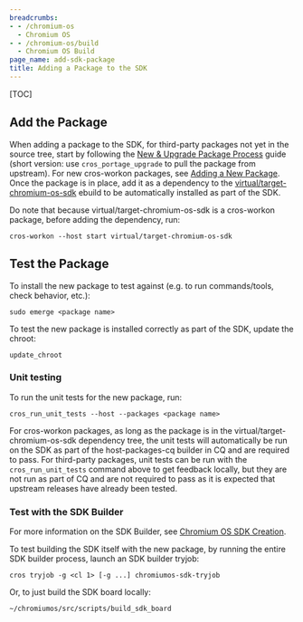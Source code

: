 ```yaml
---
breadcrumbs:
- - /chromium-os
  - Chromium OS
- - /chromium-os/build
  - Chromium OS Build
page_name: add-sdk-package
title: Adding a Package to the SDK
---
```


[TOC]

## Add the Package

When adding a package to the SDK, for third-party packages not yet in the source
tree, start by following the
[New & Upgrade Package Process](https://chromium.googlesource.com/chromiumos/docs/+/HEAD/portage/package_upgrade_process.md)
guide (short version: use `cros_portage_upgrade` to pull the package from
upstream). For new cros-workon packages, see
[Adding a New Package](/chromium-os/how-tos-and-troubleshooting/add-a-new-package).
Once the package is in place, add it as a dependency to the
[virtual/target-chromium-os-sdk](https://chromium.googlesource.com/chromiumos/overlays/chromiumos-overlay/+/HEAD/virtual/target-chromium-os-sdk/target-chromium-os-sdk-9999.ebuild)
ebuild to be automatically installed as part of the SDK.

Do note that because virtual/target-chromium-os-sdk is a cros-workon package,
before adding the dependency, run:

```
cros-workon --host start virtual/target-chromium-os-sdk
```

## Test the Package

To install the new package to test against (e.g. to run commands/tools, check
behavior, etc.):

```
sudo emerge <package name>
```

To test the new package is installed correctly as part of the SDK, update the
chroot:

```
update_chroot
```

### Unit testing

To run the unit tests for the new package, run:

```
cros_run_unit_tests --host --packages <package name>
```

For cros-workon packages, as long as the package is in the
virtual/target-chromium-os-sdk dependency tree, the unit tests will
automatically be run on the SDK as part of the host-packages-cq builder in CQ
and are required to pass. For third-party packages, unit tests can be run with
the `cros_run_unit_tests` command above to get feedback locally, but they are
not run as part of CQ and are not required to pass as it is expected that
upstream releases have already been tested.

### Test with the SDK Builder

For more information on the SDK Builder, see
[Chromium OS SDK Creation](/chromium-os/build/sdk-creation).

To test building the SDK itself with the new package, by running the entire SDK
builder process, launch an SDK builder tryjob:

```
cros tryjob -g <cl 1> [-g ...] chromiumos-sdk-tryjob
```

Or, to just build the SDK board locally:

```
~/chromiumos/src/scripts/build_sdk_board
```
